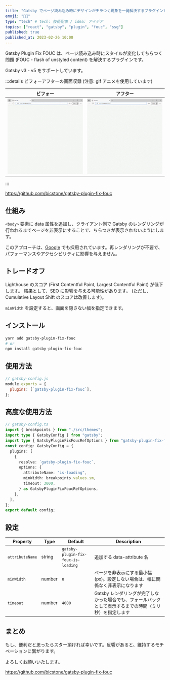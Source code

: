 ```yaml
---
title: "Gatsby でページ読み込み時にデザインがチラつく現象を一発解決するプラグインを作りました"
emoji: "😵‍💫"
type: "tech" # tech: 技術記事 / idea: アイデア
topics: ["react", "gatsby", "plugin", "fouc", "ssg"]
published: true
published_at: 2023-02-26 10:00
---
```


Gatsby Plugin Fix FOUC は、ページ読み込み時にスタイルが変化してちらつく問題 (FOUC - flash of unstyled content) を解決するプラグインです。

Gatsby v3 - v5 をサポートしています。

:::details ビフォーアフターの画面収録 (注意: gif アニメを使用しています)

| ビフォー                                                                              | アフター                                                                                                                                   |
| ------------------------------------------------------------------------------------- | ------------------------------------------------------------------------------------------------------------------------------------------ |
| ![崩れたスタイルが一瞬表示されている画面](/images/gatsby-plugin-fix-fouc/image01.gif) | ![Gatsby のレンダリングが行われるまでページを隠すことで、崩れたスタイルが表示されていない画面](/images/gatsby-plugin-fix-fouc/image02.gif) |

:::

https://github.com/bicstone/gatsby-plugin-fix-fouc

## 仕組み

`<body>` 要素に data 属性を追加し、クライアント側で Gatsby のレンダリングが行われるまでページを非表示にすることで、ちらつきが表示されないようにします。

このアプローチは、[Google](https://developers.google.com/optimize/) でも採用されています。再レンダリングが不要で、パフォーマンスやアクセシビリティに影響を与えません。

## トレードオフ

Lighthouse のスコア (First Contentful Paint, Largest Contentful Paint) が低下します。 結果として、SEO に影響を与える可能性があります。 (ただし、Cumulative Layout Shift のスコアは改善します)。

`minWidth` を設定すると、画面を隠さない幅を指定できます。

## インストール

```bash
yarn add gatsby-plugin-fix-fouc
# or
npm install gatsby-plugin-fix-fouc
```

## 使用方法

```js
// gatsby-config.js
module.exports = {
  plugins: [`gatsby-plugin-fix-fouc`],
};
```

## 高度な使用方法

```ts
// gatsby-config.ts
import { breakpoints } from "./src/themes";
import type { GatsbyConfig } from "gatsby";
import type { GatsbyPluginFixFoucRefOptions } from "gatsby-plugin-fix-fouc";
const config: GatsbyConfig = {
  plugins: [
    {
      resolve: `gatsby-plugin-fix-fouc`,
      options: {
        attributeName: "is-loading",
        minWidth: breakpoints.values.sm,
        timeout: 3000,
      } as GatsbyPluginFixFoucRefOptions,
    },
  ],
};
export default config;
```

## 設定

| Property        | Type   | Default                             | Description                                                                                               |
| --------------- | ------ | ----------------------------------- | --------------------------------------------------------------------------------------------------------- |
| `attributeName` | string | `gatsby-plugin-fix-fouc-is-loading` | 追加する data-attribute 名                                                                                |
| `minWidth`      | number | `0`                                 | ページを非表示にする最小幅 (px)。設定しない場合は、幅に関係なく非表示になります                           |
| `timeout`       | number | `4000`                              | Gatsby レンダリングが完了しなかった場合でも、フォールバックとして表示するまでの時間（ミリ秒）を指定します |

## まとめ

もし、便利だと思ったらスター頂ければ幸いです。反響があると、維持するモチベーションに繋がります。

よろしくお願いいたします。

https://github.com/bicstone/gatsby-plugin-fix-fouc
